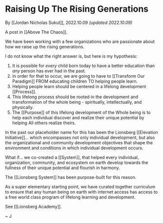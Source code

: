 # Raising Up The Rising Generations
By [[Jordan Nicholas Sukut]], 2022.10.09 _(updated 2022.10.09)_

A post in [[Above The Chaos]].

We have been working with a few organizations who are passionate about how we raise up the rising generations. 

I do not know what the right answer is, but here is my hypothesis: 

1. It is possible for _every_ child born today to have a better education than _any_ person has ever had in the past. 
2. In order for that to occur, we are going to have to [[Transform Our Paradigm]] FROM educating children TO helping people learn. 
3. Helping people learn should be centered in a lifelong development [[Process]]. 
4. This lifelong process should be rooted in the development and transformation of the whole being - spiritually, intellectually, and physically. 
5. The [[Purpose]] of this lifelong development of the Whole being is to help each individual discover and realize their unique potential by helping All others realize theirs. 

In the past our placeholder name for this has been the Lionsberg [[Elevation Initiative]]... which encompasses not only individual development, but also the organizational and community development objectives that shape the environment and conditions in which individual development occurs. 

What if... we co-created a [[System]], that helped every individual, organization, community, and ecosystem on earth develop towards the fullness of their unique potential and flourish in harmony. 

The [[Lionsberg System]] has been purpose-built for this reason. 

As a super elementary starting point, we have curated together curriculum to ensure that any human being on earth with internet access has access to a free world class program of lifelong learning and development. 

See [[Lionsberg Academy]]. 

~ J 